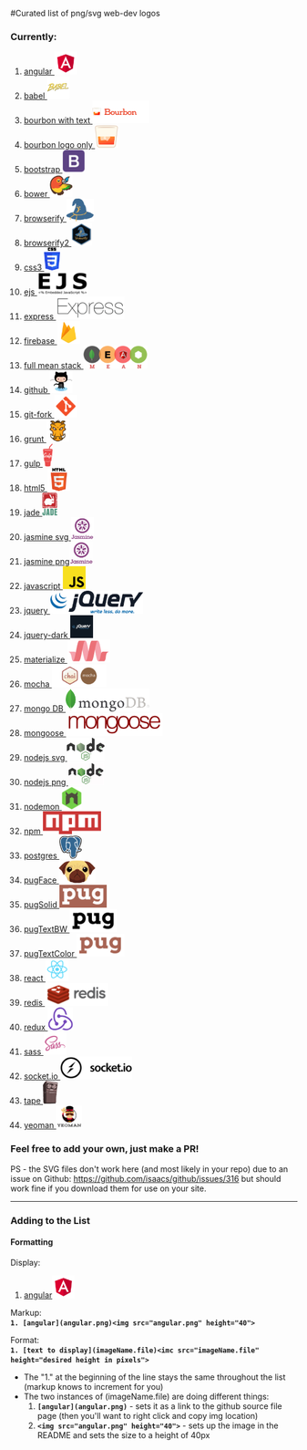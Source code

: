 #Curated list of png/svg web-dev logos

### Currently:

1. [angular ](angular.png)<img src="angular.png" height="40">
1. [babel ](babel.png)<img src="babel.png" height="40">
1. [bourbon with text ](bourbon-logo-2.png)<img src="bourbon-logo-2.png" height="40">
1. [bourbon logo only ](bourbon-logo.png)<img src="bourbon-logo.png" height="40">
1. [bootstrap ](bootstrap.png)<img src="bootstrap.png" height="40">
1. [bower ](bower.png)<img src="bower.png" height="40">
1. [browserify ](browserify.png)<img src="browserify.png" height="40">
1. [browserify2 ](browserify2.png)<img src="browserify2.png" height="40">
1. [css3 ](css3.png)<img src="css3.png" height="40">
1. [ejs ](ejs.png)<img src="ejs.png" height="40">
1. [express ](express.png)<img src="express.png" height="40">
1. [firebase ](firebase.png)<img src="firebase.png" height="40">
1. [full mean stack ](fullMean.png)<img src="fullMean.png" height="40">
1. [github ](github.png)<img src="github.png" height="40">
2. [git-fork ](git.png)<img src="git.png" height="40">
1. [grunt ](grunt.ong.png)<img src="grunt.ong.png" height="40">
1. [gulp ](gulp.png)<img src="gulp.png" height="40">
1. [html5 ](html5.png)<img src="html5.png" height="40">
1. [jade ](jade.png)<img src="jade.png" height="40">
1. [jasmine svg ](jasmine.svg)<img src="jasmine.svg" height="40">
1. [jasmine png](jasmine.png)<img src="jasmine.png" height="40">
1. [javascript ](jslogo.png)<img src="jslogo.png" height="40">
1. [jquery ](jquery.png)<img src="jquery.png" height="40">
1. [jquery-dark ](jq2.png)<img src="jq2.png" height="40">
1. [materialize ](materialize.png)<img src="materialize.png" height="40">
1. [mocha ](mocha.png)<img src="mocha.png" height="40">
1. [mongo DB ](mongo.png)<img src="mongo.png" height="40">
1. [mongoose ](mongoose.png)<img src="mongoose.png" height="40">
1. [nodejs svg ](nodejs.svg)<img src="nodejs.svg" height="40">
1. [nodejs png ](nodejs.png)<img src="nodejs.png" height="40">
1. [nodemon ](nodemon.png)<img src="nodemon.png" height="40">
1. [npm ](npm.png)<img src="npm.png" height="40">
1. [postgres ](postgres.png)<img src="postgres.png" height="40">
1. [pugFace ](pugFace.png)<img src="pugFace.png" height="40">
1. [pugSolid ](pugSolid.png)<img src="pugSolid.png" height="40">
1. [pugTextBW ](pugTextBW.png)<img src="pugTextBW.png" height="40">
1. [pugTextColor ](pugTextColor.png)<img src="pugTextColor.png" height="40">
1. [react ](react.png)<img src="react.png" height="40">
1. [redis ](redis.png)<img src="redis.png" height="40">
1. [redux ](redux.png)<img src="redux.png" height="40">
1. [sass ](sass.png)<img src="sass.png" height="40">
1. [socket.io ](socketio.png)<img src="socketio.png" height="40">
1. [tape ](tape.png)<img src="tape.png" height="40">
1. [yeoman ](yeoman-logo.png)<img src="yeoman-logo.png" height="40">


### Feel free to add your own, just make a PR!  

PS - the SVG files don't work here (and most likely in your repo) due to an issue on Github:
https://github.com/isaacs/github/issues/316 but should work fine if you download them
for use on your site.

***
### Adding to the List
#### Formatting
Display:  
1. [angular](angular.png)<img src="angular.png" height="40">  

Markup:  
**`1. [angular](angular.png)<img src="angular.png" height="40">  `**

Format:  
**`1. [text to display](imageName.file)<imc src="imageName.file" height="desired height in pixels">`**  
* The "1." at the beginning of the line stays the same throughout the list (markup knows to increment for you)
* The two instances of (imageName.file) are doing different things:
  1. **`[angular](angular.png)`** - sets it as a link to the github source file page (then you'll want to right click and copy img location)
  2. **`<img src="angular.png" height="40">`** - sets up the image in the README and sets the size to a height of 40px
